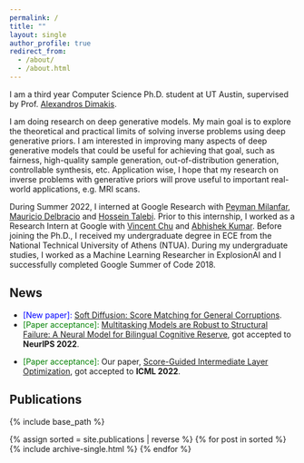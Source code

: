 ```yaml
---
permalink: /
title: ""
layout: single
author_profile: true
redirect_from:
  - /about/
  - /about.html
---
```


I am a third year Computer Science Ph.D. student at UT Austin, supervised by Prof. [Alexandros Dimakis](https://users.ece.utexas.edu/~dimakis/).

 


I am doing research on deep generative models. 
My main goal is to explore the theoretical and practical limits of solving inverse problems using deep generative priors.
I am interested in improving many aspects of deep generative models that could be useful for achieving that goal, such as fairness, high-quality sample generation, out-of-distribution generation, controllable synthesis, etc.
Application wise, I hope that my research on inverse problems with generative priors will prove useful to important real-world applications, e.g. MRI scans.

During Summer 2022, I interned at Google Research with [Peyman Milanfar](https://scholar.google.com/citations?user=iGzDl8IAAAAJ&hl=en), [Mauricio Delbracio](https://scholar.google.com/citations?user=lDDm920AAAAJ&hl=en) and [Hossein Talebi](https://scholar.google.com/citations?user=UOX9BigAAAAJ&hl=en). Prior to this internship, I worked as a Research Intern at Google with [Vincent Chu](https://scholar.google.com/citations?user=R-OrlSgAAAAJ&hl=en) and [Abhishek Kumar](https://scholar.google.com/citations?user=6vghMS0AAAAJ&hl=en).
Before joining the Ph.D., I received my undergraduate degree in ECE from the National Technical University of Athens (NTUA).
During my undergraduate studies, I worked as a Machine Learning Researcher in ExplosionAI and I successfully completed Google Summer of Code 2018.

## News
- <span style="color:blue"> [New paper]:</span> [Soft Diffusion: Score Matching for General Corruptions](https://arxiv.org/abs/2209.05442).
- <span style="color:green">[Paper acceptance]:</span> [Multitasking Models are Robust to Structural Failure: A Neural Model for Bilingual Cognitive Reserve](https://arxiv.org/abs/2210.11618), got accepted to **NeurIPS 2022**.
<!-- - <span style="color:blue">[New paper]:</span> We discovered that DALLE-2 has a secret vocabulary. We wrote a paper summarizing our findings.
Find the paper [here](https://arxiv.org/abs/2206.00169). -->
- <span style="color:green">[Paper acceptance]:</span> Our paper, [Score-Guided Intermediate Layer Optimization](https://arxiv.org/abs/2206.09104), got accepted to **ICML 2022**.





## Publications
{% include base_path %}

{% assign sorted = site.publications | reverse %}
{% for post in sorted %}
  {% include archive-single.html %}
{% endfor %}
